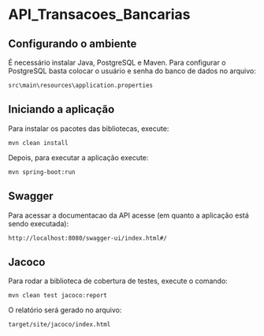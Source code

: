 # API_Transacoes_Bancarias

## Configurando o ambiente

É necessário instalar Java, PostgreSQL e Maven. Para configurar o PostgreSQL basta colocar o usuário e senha do banco de dados no arquivo:

`src\main\resources\application.properties`

## Iniciando a aplicação

Para instalar os pacotes das bibliotecas, execute:

`mvn clean install`

Depois, para executar a aplicação execute:

`mvn spring-boot:run`

## Swagger

Para acessar a documentacao da API acesse (em quanto a aplicação está sendo executada):

`http://localhost:8080/swagger-ui/index.html#/`

## Jacoco
Para rodar a biblioteca de cobertura de testes, execute o comando:

`mvn clean test jacoco:report`

O relatório será gerado no arquivo:

`target/site/jacoco/index.html`
